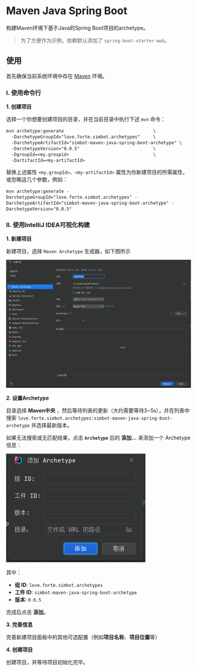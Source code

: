 # Maven Java Spring Boot

构建Maven环境下基于Java的Spring Boot项目的archetype。

> 为了方便作为示例，依赖默认添加了 `spring-boot-starter-web`。

## 使用

首先确保当前系统环境中存在 [Maven](https://maven.apache.org/) 环境。

### Ⅰ. 使用命令行

**1. 创建项目**

选择一个你想要创建项目的目录，并在当前目录中执行下述 `mvn` 命令：

```shell
mvn archetype:generate                                  \
  -DarchetypeGroupId="love.forte.simbot.archetypes"     \
  -DarchetypeArtifactId="simbot-maven-java-spring-boot-archetype" \
  -DarchetypeVersion="0.0.5"                            \
  -DgroupId=<my.groupid>                                \
  -DartifactId=<my-artifactId>
```

替换上述属性 `<my.groupId>`、`<my-artifactId>` 属性为你新建项目的所需属性，或忽略这几个参数，例如：

```shell
mvn archetype:generate -DarchetypeGroupId="love.forte.simbot.archetypes" -DarchetypeArtifactId="simbot-maven-java-spring-boot-archetype" -DarchetypeVersion="0.0.5"
```


### Ⅱ. 使用IntelliJ IDEA可视化构建

**1. 新建项目**

新建项目，选择 `Maven Archetype` 生成器，如下图所示

![create-project.png](../.simbot/readmeAssets/maven-kotlin/create-project.png)

**2. 设置Archetype**

目录选择 **Maven中央** ，然后等待列表的更新（大约需要等待3~5s），并在列表中搜索 `love.forte.simbot.archetypes:simbot-maven-java-spring-boot-archetype` 并选择最新版本。

如果无法搜索或无匹配结果，点击 **`Archetype`** 后的 **添加...** 来添加一个 Archetype 信息：

![add-archetype.png](../.simbot/readmeAssets/maven-kotlin/add-archetype.png)

其中：

- **组 ID**: `love.forte.simbot.archetypes`
- **工件 ID**: `simbot-maven-java-spring-boot-archetype`
- **版本**: `0.0.5`

完成后点击 **添加**。


**3. 完善信息**

完善新建项目面板中的其他可选配置（例如**项目名称**、**项目位置**等）

**4. 创建项目**

创建项目，并等待项目初始化完毕。
